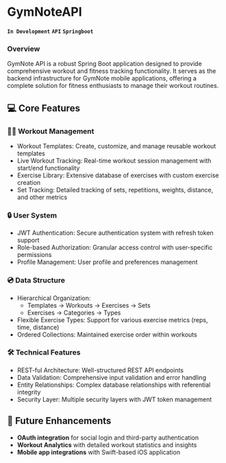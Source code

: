 # GymNoteAPI
**`In Development`** **`API`** **`Springboot`**

### Overview
GymNote API is a robust Spring Boot application designed to provide comprehensive workout and fitness tracking functionality. It serves as the backend infrastructure for GymNote mobile applications, offering a complete solution for fitness enthusiasts to manage their workout routines.

## 💻️ Core Features

### 🏋️‍♀️ Workout Management
- Workout Templates: Create, customize, and manage reusable workout templates
- Live Workout Tracking: Real-time workout session management with start/end functionality
- Exercise Library: Extensive database of exercises with custom exercise creation
- Set Tracking: Detailed tracking of sets, repetitions, weights, distance, and other metrics


### 🔒 User System
- JWT Authentication: Secure authentication system with refresh token support
- Role-based Authorization: Granular access control with user-specific permissions
- Profile Management: User profile and preferences management

### 💿 Data Structure
- Hierarchical Organization:
    - Templates → Workouts → Exercises → Sets
    - Exercises → Categories → Types
- Flexible Exercise Types: Support for various exercise metrics (reps, time, distance)
- Ordered Collections: Maintained exercise order within workouts

### 🛠️ Technical Features
- REST-ful Architecture: Well-structured REST API endpoints
- Data Validation: Comprehensive input validation and error handling
- Entity Relationships: Complex database relationships with referential integrity
- Security Layer: Multiple security layers with JWT token management


## 🧰 Future Enhancements
- **OAuth integration** for social login and third-party authentication
- **Workout Analytics** with detailed workout statistics and insights
- **Mobile app integrations** with Swift-based iOS application
